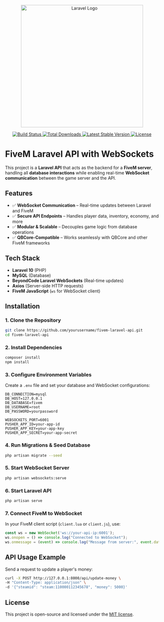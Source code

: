 <p align="center">
  <a href="https://laravel.com" target="_blank">
    <img src="https://raw.githubusercontent.com/laravel/art/master/logo-lockup/5%20SVG/2%20CMYK/1%20Full%20Color/laravel-logolockup-cmyk-red.svg" width="400" alt="Laravel Logo">
  </a>
</p>

<p align="center">
  <a href="https://github.com/laravel/framework/actions">
    <img src="https://github.com/laravel/framework/workflows/tests/badge.svg" alt="Build Status">
  </a>
  <a href="https://packagist.org/packages/laravel/framework">
    <img src="https://img.shields.io/packagist/dt/laravel/framework" alt="Total Downloads">
  </a>
  <a href="https://packagist.org/packages/laravel/framework">
    <img src="https://img.shields.io/packagist/v/laravel/framework" alt="Latest Stable Version">
  </a>
  <a href="https://packagist.org/packages/laravel/framework">
    <img src="https://img.shields.io/packagist/l/laravel/framework" alt="License">
  </a>
</p>

# FiveM Laravel API with WebSockets

This project is a **Laravel API** that acts as the backend for a **FiveM server**, handling all **database interactions** while enabling real-time **WebSocket communication** between the game server and the API.

## Features
- ✅ **WebSocket Communication** – Real-time updates between Laravel and FiveM
- ✅ **Secure API Endpoints** – Handles player data, inventory, economy, and more
- ✅ **Modular & Scalable** – Decouples game logic from database operations
- ✅ **QBCore-Compatible** – Works seamlessly with QBCore and other FiveM frameworks

## Tech Stack
- **Laravel 10** (PHP)
- **MySQL** (Database)
- **BeyondCode Laravel WebSockets** (Real-time updates)
- **Axios** (Server-side HTTP requests)
- **FiveM JavaScript** (`ws` for WebSocket client)

## Installation

### 1. Clone the Repository
```sh
git clone https://github.com/yourusername/fivem-laravel-api.git
cd fivem-laravel-api
```

### 2. Install Dependencies
```sh
composer install
npm install
```

### 3. Configure Environment Variables
Create a `.env` file and set your database and WebSocket configurations:
```env
DB_CONNECTION=mysql  
DB_HOST=127.0.0.1  
DB_DATABASE=fivem  
DB_USERNAME=root  
DB_PASSWORD=yourpassword  

WEBSOCKETS_PORT=6001  
PUSHER_APP_ID=your-app-id  
PUSHER_APP_KEY=your-app-key  
PUSHER_APP_SECRET=your-app-secret  
```

### 4. Run Migrations & Seed Database
```sh
php artisan migrate --seed
```

### 5. Start WebSocket Server
```sh
php artisan websockets:serve
```

### 6. Start Laravel API
```sh
php artisan serve
```

### 7. Connect FiveM to WebSocket
In your FiveM client script (`client.lua` or `client.js`), use:
```js
const ws = new WebSocket('ws://your-api-ip:6001');
ws.onopen = () => console.log("Connected to WebSocket");
ws.onmessage = (event) => console.log("Message from server:", event.data);
```

## API Usage Example
Send a request to update a player's money:
```sh
curl -X POST http://127.0.0.1:8000/api/update-money \
-H "Content-Type: application/json" \
-d '{"steamid": "steam:110000112345678", "money": 5000}'
```

## License
This project is open-source and licensed under the [MIT license](https://opensource.org/licenses/MIT).

